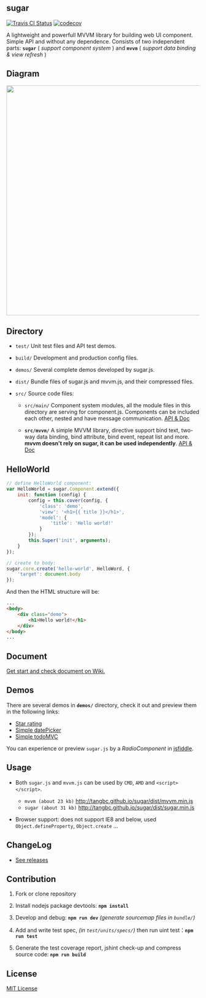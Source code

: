 ## sugar

[![Travis CI Status](https://travis-ci.org/tangbc/sugar.svg?branch=master)](https://travis-ci.org/tangbc/sugar)
[![codecov](https://codecov.io/gh/tangbc/sugar/branch/master/graph/badge.svg)](https://codecov.io/gh/tangbc/sugar)


A lightweight and powerfull MVVM library for building web UI component. Simple API and without any dependence.
Consists of two independent parts: **`sugar`** ( *support component system* ) and **`mvvm`** ( *support data binding & view refresh* )


## Diagram

<img src="http://7xodrz.com1.z0.glb.clouddn.com/sugar-constructor-en" width="600">


## Directory

* `test/` Unit test files and API test demos.

* `build/` Development and production config files.

* `demos/` Several complete demos developed by sugar.js.

* `dist/` Bundle files of sugar.js and mvvm.js, and their compressed files.

* `src/` Source code files:

	* `src/main/` Component system modules, all the module files in this directory are serving for component.js.
	Components can be included each other, nested and have message communication.
	[API & Doc](https://github.com/tangbc/sugar/wiki/API)

	* **`src/mvvm/`** A simple MVVM library, directive support bind text, two-way data binding,
	bind attribute, bind event, repeat list and more. **mvvm doesn't rely on sugar, it can be used independently**.
	[API & Doc](https://github.com/tangbc/sugar/wiki/MVVM)


## HelloWorld
```javascript
// define HelloWorld component:
var HelloWorld = sugar.Component.extend({
	init: function (config) {
		config = this.cover(config, {
			'class': 'demo',
			'view': '<h1>{{ title }}</h1>',
			'model': {
				'title': 'Hello world!'
			}
		});
		this.Super('init', arguments);
	}
});

// create to body:
sugar.core.create('hello-world', HelloWord, {
	'target': document.body
});
```
And then the HTML structure will be:
```html
...
<body>
	<div class="demo">
		<h1>Hello world!</h1>
	</div>
</body>
...
```


## Document

[Get start and check document on Wiki.](https://github.com/tangbc/sugar/wiki)


## Demos

There are several demos in **`demos/`** directory, check it out and preview them in the following links:

* [Star rating](http://tangbc.github.io/sugar/demos/starRating)
* [Simple datePicker](http://tangbc.github.io/sugar/demos/datePicker)
* [Simple todoMVC](http://tangbc.github.io/sugar/demos/todoMVC)

You can experience or preview `sugar.js` by a *RadioComponent* in [jsfiddle](https://jsfiddle.net/tangbc/may7jzb4/7/).


## Usage

* Both `sugar.js` and `mvvm.js` can be used by `CMD`, `AMD` and `<script></script>`.
	* `mvvm (about 23 kb)` http://tangbc.github.io/sugar/dist/mvvm.min.js
	* `sugar (about 31 kb)` http://tangbc.github.io/sugar/dist/sugar.min.js

* Browser support: does not support IE8 and below, used `Object.defineProperty`, `Object.create` ...


## ChangeLog

* [See releases](https://github.com/tangbc/sugar/releases)


## Contribution

1. Fork or clone repository

2. Install nodejs package devtools: **`npm install`**

3. Develop and debug: **`npm run dev`** *(generate sourcemap files in `bundle/`)*

4. Add and write test spec, *(in `test/units/specs/`)* then run uint test：**`npm run test`**

5. Generate the test coverage report, jshint check-up and compress source code: **`npm run build`**


## License

[MIT License](https://github.com/tangbc/sugar/blob/master/LICENSE)